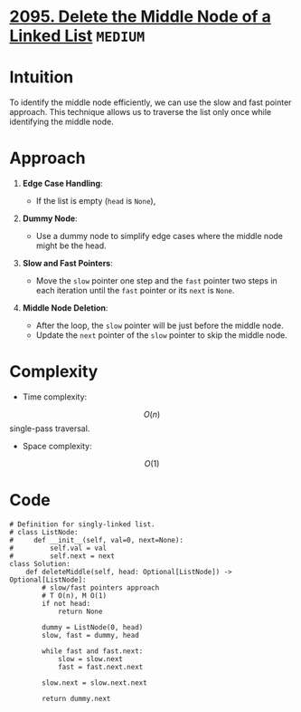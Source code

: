 # [2095. Delete the Middle Node of a Linked List](https://leetcode.com/problems/delete-the-middle-node-of-a-linked-list/description/?envType=study-plan-v2&envId=leetcode-75) `MEDIUM`
# Intuition
<!-- Describe your first thoughts on how to solve this problem. -->
To identify the middle node efficiently, we can use the slow and fast pointer approach. This technique allows us to traverse the list only once while identifying the middle node.
# Approach
<!-- Describe your approach to solving the problem. -->
1. **Edge Case Handling**: 
   - If the list is empty (`head` is `None`), 
2. **Dummy Node**: 
   - Use a dummy node to simplify edge cases where the middle node might be the head.

3. **Slow and Fast Pointers**: 

   - Move the `slow` pointer one step and the `fast` pointer two steps in each iteration until the `fast` pointer or its `next` is `None`.

4. **Middle Node Deletion**:
   - After the loop, the `slow` pointer will be just before the middle node.
   - Update the `next` pointer of the `slow` pointer to skip the middle node.



# Complexity
- Time complexity:
<!-- Add your time complexity here, e.g. $$O(n)$$ -->
  $$O(n)$$ single-pass traversal.

- Space complexity:
<!-- Add your space complexity here, e.g. $$O(n)$$ -->
  $$O(1)$$

# Code
```python3 []
# Definition for singly-linked list.
# class ListNode:
#     def __init__(self, val=0, next=None):
#         self.val = val
#         self.next = next
class Solution:
    def deleteMiddle(self, head: Optional[ListNode]) -> Optional[ListNode]:
        # slow/fast pointers approach
        # T O(n), M O(1)
        if not head:
            return None

        dummy = ListNode(0, head)
        slow, fast = dummy, head

        while fast and fast.next:
            slow = slow.next
            fast = fast.next.next

        slow.next = slow.next.next

        return dummy.next
```
